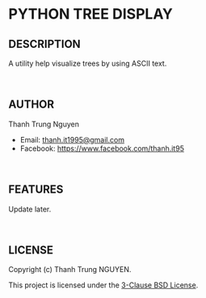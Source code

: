 # PYTHON TREE DISPLAY

## DESCRIPTION

A utility help visualize trees by using ASCII text.

&nbsp;

## AUTHOR

Thanh Trung Nguyen

- Email: thanh.it1995@gmail.com
- Facebook: <https://www.facebook.com/thanh.it95>

&nbsp;

## FEATURES

Update later.

&nbsp;

## LICENSE

Copyright (c) Thanh Trung NGUYEN.

This project is licensed under the [3-Clause BSD License](LICENSE.txt).
